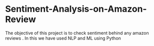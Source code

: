 # Sentiment-Analysis-on-Amazon-Review
The objective of this project is to check sentiment behind any amazon reviews . In this we have used NLP and ML using Python
